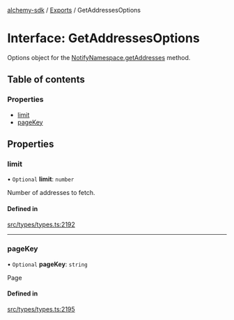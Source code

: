 [alchemy-sdk](../README.md) / [Exports](../modules.md) / GetAddressesOptions

# Interface: GetAddressesOptions

Options object for the [NotifyNamespace.getAddresses](../classes/NotifyNamespace.md#getaddresses) method.

## Table of contents

### Properties

- [limit](GetAddressesOptions.md#limit)
- [pageKey](GetAddressesOptions.md#pagekey)

## Properties

### limit

• `Optional` **limit**: `number`

Number of addresses to fetch.

#### Defined in

[src/types/types.ts:2192](https://github.com/alchemyplatform/alchemy-sdk-js/blob/a162d40/src/types/types.ts#L2192)

___

### pageKey

• `Optional` **pageKey**: `string`

Page

#### Defined in

[src/types/types.ts:2195](https://github.com/alchemyplatform/alchemy-sdk-js/blob/a162d40/src/types/types.ts#L2195)
